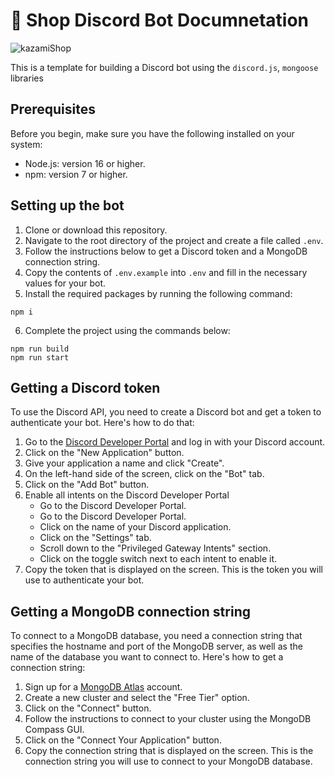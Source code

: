 # 🛒 Shop Discord Bot Documnetation
![kazamiShop](./assets/img/start_photo.png)

This is a template for building a Discord bot using the `discord.js`, `mongoose` libraries

## Prerequisites

Before you begin, make sure you have the following installed on your system:

- Node.js: version 16 or higher.
- npm: version 7 or higher.

## Setting up the bot

1. Clone or download this repository.
2. Navigate to the root directory of the project and create a file called `.env`.
3. Follow the instructions below to get a Discord token and a MongoDB connection string.
4. Copy the contents of `.env.example` into `.env` and fill in the necessary values for your bot.
5. Install the required packages by running the following command:

```
npm i
```

6. Complete the project using the commands below:

```
npm run build
npm run start
```
## Getting a Discord token

To use the Discord API, you need to create a Discord bot and get a token to authenticate your bot. Here's how to do that:

1. Go to the [Discord Developer Portal](https://discord.com/developers/applications) and log in with your Discord account.
2. Click on the "New Application" button.
3. Give your application a name and click "Create".
4. On the left-hand side of the screen, click on the "Bot" tab.
5. Click on the "Add Bot" button.
6. Enable all intents on the Discord Developer Portal
    * Go to the Discord Developer Portal.
    * Go to the Discord Developer Portal.
    * Click on the name of your Discord application.
    * Click on the "Settings" tab.
    * Scroll down to the "Privileged Gateway Intents" section.
    * Click on the toggle switch next to each intent to enable it.
7. Copy the token that is displayed on the screen. This is the token you will use to authenticate your bot.

## Getting a MongoDB connection string

To connect to a MongoDB database, you need a connection string that specifies the hostname and port of the MongoDB server, as well as the name of the database you want to connect to. Here's how to get a connection string:

1. Sign up for a [MongoDB Atlas](https://www.mongodb.com/cloud/atlas) account.
2. Create a new cluster and select the "Free Tier" option.
3. Click on the "Connect" button.
4. Follow the instructions to connect to your cluster using the MongoDB Compass GUI.
5. Click on the "Connect Your Application" button.
6. Copy the connection string that is displayed on the screen. This is the connection string you will use to connect to your MongoDB database.
